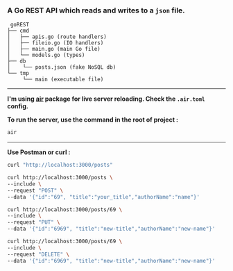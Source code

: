### A Go REST API which reads and writes to a `json` file.

```
 goREST
├── cmd
│   ├── apis.go (route handlers)
│   ├── fileio.go (IO handlers)
│   ├── main.go (main Go file)
│   └── models.go (types)
├── db
│    └── posts.json (fake NoSQL db)
└── tmp
     └── main (executable file)
```

---

**I'm using [air](https://github.com/cosmtrek/air) package for live server reloading. Check the `.air.toml` config.**

**To run the server, use the command in the root of project :**

```bash
air
```

---

**Use Postman or curl :**

```bash
curl "http://localhost:3000/posts"
```

```bash
curl http://localhost:3000/posts \
--include \
--request "POST" \
--data '{"id":"69", "title":"your_title","authorName":"name"}'
```

```bash
curl http://localhost:3000/posts/69 \
--include \
--request "PUT" \
--data '{"id":"6969", "title":"new-title","authorName":"new-name"}'
```

```bash
curl http://localhost:3000/posts/69 \
--include \
--request "DELETE" \
--data '{"id":"6969", "title":"new-title","authorName":"new-name"}'
```
